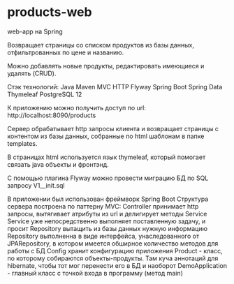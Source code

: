 # products-web
web-app на Spring

Возвращает страницы со списком продуктов из базы данных, отфильтрованных по цене и названию. 

Можно добавлять новые продукты, редактировать имеющиеся и удалять (CRUD). 

Стэк технологий:
  Java
  Maven
  MVC
  HTTP
  Flyway
  Spring Boot
  Spring Data 
  Thymeleaf
  PostgreSQL 12

К приложению можно получить доступ по url: http://localhost:8090/products

Сервер обрабатывает http запросы клиента и возвращает страницы с контентом из базы данных, собранные по html шаблонам в папке templates.

В страницах html используется язык thymeleaf, который помогает связать java объекты и фронтэнд.

С помощью плагина Flyway можно провести миграцию БД по SQL запросу V1__init.sql

В приложении был использован фреймворк Spring Boot
Структура сервера построена по паттерну MVC:
Controller принимает http запросы, вытягивает атрибуты из url и делигирует методы Service
Service уже непосредственно выполняет поставленную задачу, и просит Repository вытащить из базы данных нужную информацию
Repository выполненна в виде интерфейса, унаследованного от JPARepository, в котором имеется обширное количество методов для работы с БД
Config хранит конфигурацию приложения
Product - класс, по которому собираются объекты-продукты. Там куча аннотаций для hibernate, чтобы тот мог перенести его в БД и наоборот
DemoApplication - главный класс с точкой входа в программу (метод main)
